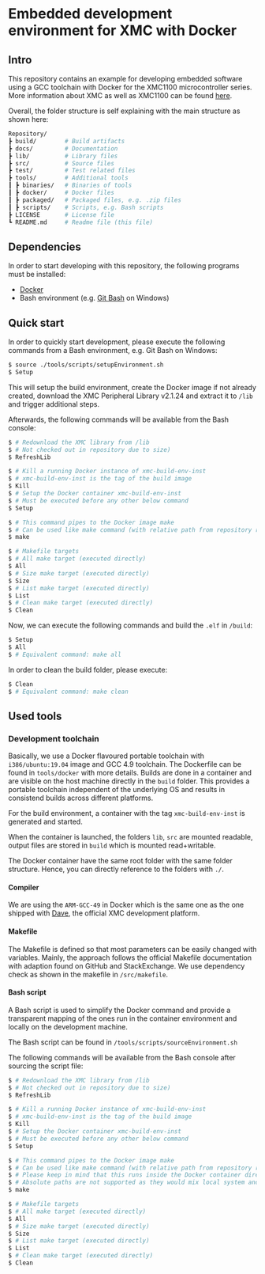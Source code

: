 # Embedded development environment for XMC with Docker

## Intro

This repository contains an example for developing embedded software using a GCC toolchain with Docker for the XMC1100 microcontroller series.
More information about XMC as well as XMC1100 can be found [here](https://www.infineon.com/cms/en/product/microcontroller/32-bit-industrial-microcontroller-based-on-arm-cortex-m/).

Overall, the folder structure is self explaining with the main structure as shown here:

```bash
Repository/
┣ build/        # Build artifacts
┣ docs/         # Documentation
┣ lib/          # Library files
┣ src/          # Source files
┣ test/         # Test related files
┣ tools/        # Additional tools
┃ ┣ binaries/   # Binaries of tools
┃ ┣ docker/     # Docker files
┃ ┣ packaged/   # Packaged files, e.g. .zip files
┃ ┣ scripts/    # Scripts, e.g. Bash scripts
┣ LICENSE       # License file
┗ README.md     # Readme file (this file)
```

## Dependencies

In order to start developing with this repository, the following programs must be installed:

* [Docker](https://www.docker.com/)
* Bash environment (e.g. [Git Bash](https://gitforwindows.org/) on Windows)

## Quick start

In order to quickly start development, please execute the following commands from a Bash environment, e.g. Git Bash on Windows:

```bash
$ source ./tools/scripts/setupEnvironment.sh
$ Setup
```
This will setup the build environment, create the Docker image if not already created, download the XMC Peripheral Library v2.1.24 and extract it to `/lib` and trigger additional steps.

Afterwards, the following commands will be available from the Bash console:

```Bash
$ # Redownload the XMC library from /lib
$ # Not checked out in repository due to size)
$ RefreshLib

$ # Kill a running Docker instance of xmc-build-env-inst
$ # xmc-build-env-inst is the tag of the build image
$ Kill
$ # Setup the Docker container xmc-build-env-inst
$ # Must be executed before any other below command
$ Setup

$ # This command pipes to the Docker image make
$ # Can be used like make command (with relative path from repository root ./)
$ make

$ # Makefile targets
$ # All make target (executed directly)
$ All
$ # Size make target (executed directly)
$ Size
$ # List make target (executed directly)
$ List
$ # Clean make target (executed directly)
$ Clean
```

Now, we can execute the following commands and build the `.elf` in `/build`:

```bash
$ Setup
$ All
$ # Equivalent command: make all
```

In order to clean the build folder, please execute:

```bash
$ Clean
$ # Equivalent command: make clean
```

## Used tools

### Development toolchain

Basically, we use a Docker flavoured portable toolchain with `i386/ubuntu:19.04` image and GCC 4.9 toolchain.
The Dockerfile can be found in `tools/docker` with more details.
Builds are done in a container and are visible on the host machine directly in the `build` folder.
This provides a portable toolchain independent of the underlying OS and results in consistend builds across different platforms.

For the build environment, a container with the tag `xmc-build-env-inst` is generated and started.

When the container is launched, the folders `lib`, `src` are mounted readable, output files are stored in `build` which is mounted read+writable.

The Docker container have the same root folder with the same folder structure.
Hence, you can directly reference to the folders with `./`.

#### Compiler

We are using the `ARM-GCC-49` in Docker which is the same one as the one shipped with [Dave](https://infineoncommunity.com/dave-download_ID645), the official XMC development platform.

#### Makefile

The Makefile is defined so that most parameters can be easily changed with variables.
Mainly, the approach follows the official Makefile documentation with adaption found on GitHub and StackExchange.
We use dependency check as shown in the makefile in `/src/makefile`.

#### Bash script

A Bash script is used to simplify the Docker command and provide a transparent mapping of the ones run in the container environment and locally on the development machine.

The Bash script can be found in `/tools/scripts/sourceEnvironment.sh`

The following commands will be available from the Bash console after sourcing the script file:

```Bash
$ # Redownload the XMC library from /lib
$ # Not checked out in repository due to size)
$ RefreshLib

$ # Kill a running Docker instance of xmc-build-env-inst
$ # xmc-build-env-inst is the tag of the build image
$ Kill
$ # Setup the Docker container xmc-build-env-inst
$ # Must be executed before any other below command
$ Setup

$ # This command pipes to the Docker image make
$ # Can be used like make command (with relative path from repository root ./)
$ # Please keep in mind that this runs inside the Docker container directly, also for paths
$ # Absolute paths are not supported as they would mix local system and container system
$ make

$ # Makefile targets
$ # All make target (executed directly)
$ All
$ # Size make target (executed directly)
$ Size
$ # List make target (executed directly)
$ List
$ # Clean make target (executed directly)
$ Clean
```